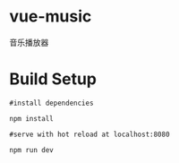 # vue-music

  音乐播放器

# Build Setup

```
#install dependencies

npm install

#serve with hot reload at localhost:8080

npm run dev
```

